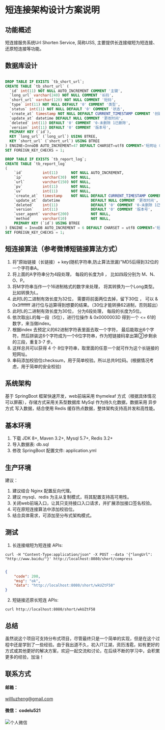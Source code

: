 # 短连接架构设计方案说明

## 功能概述

短连接服务系统Url Shorten Service, 简称USS, 主要提供长连接缩短为短连接、还原短连接等功能。

## 数据库设计

```sql

DROP TABLE IF EXISTS `tb_short_url`;
CREATE TABLE `tb_short_url` (
  `id` int(11) NOT NULL AUTO_INCREMENT COMMENT '主键',
  `long_url` varchar(240) NOT NULL COMMENT '长码',
  `short_url` varchar(120) NOT NULL COMMENT '短码',
  `type` int(11) NOT NULL DEFAULT '0' COMMENT '类型',
  `status` int(11) NOT NULL DEFAULT '0' COMMENT '状态',
  `create_at` timestamp NOT NULL DEFAULT CURRENT_TIMESTAMP COMMENT '创建时间',
  `update_at` datetime DEFAULT NULL COMMENT '更改时间',
  `deleted` int(11) DEFAULT '0' COMMENT '0-未删除 1已删除',
  `version` int(11) DEFAULT '0' COMMENT '版本号',
  PRIMARY KEY (`id`),
  KEY `long_url` (`long_url`) USING BTREE,
  KEY `short_url` (`short_url`) USING BTREE
) ENGINE=InnoDB AUTO_INCREMENT=47 DEFAULT CHARSET=utf8 COMMENT='短网址（Short URL）映射关系';
SET FOREIGN_KEY_CHECKS = 1;

DROP TABLE IF EXISTS `tb_report_log`;
CREATE TABLE `tb_report_log`
(
    `id`         int(11)      NOT NULL AUTO_INCREMENT,
    `ip`         varchar(30)  NOT NULL,
    `url`        varchar(150) NOT NULL,
    `pv`         int(11)      NOT NULL,
    `uv`         int(11)      NOT NULL,
    `create_at`  timestamp    NOT NULL DEFAULT CURRENT_TIMESTAMP COMMENT '创建时间',
    `update_at`  datetime              DEFAULT NULL COMMENT '更改时间',
    `deleted`    int(11)               DEFAULT '0' COMMENT '0-未删除 1已删除',
    `version`    int(11)               DEFAULT '0' COMMENT '版本号',
    `user_agent` varchar(200)          NOT NULL,
    `method`     varchar(10)           NOT NULL,
    PRIMARY KEY (`id`) USING BTREE
) ENGINE = InnoDB AUTO_INCREMENT = 6 DEFAULT CHARSET = utf8 COMMENT='短网址（Short URL）统计用户访问信息';
SET FOREIGN_KEY_CHECKS = 1;


```

## 短连接算法（参考微博短链接算法方式）

1. 将"原始链接（长链接）+ key(随机字符串,防止算法泄漏)"MD5后得到32位的一个字符串A。
2. 将上面的A字符串分为4段处理， 每段的长度为8 ， 比如四段分别为 M、N、O、P。
3. 将M字符串当作一个16进制格式的数字来处理， 将其转换为一个Long类型。 比如转换为L。
4. 此时L的二进制有效长度为32位， 需要将前面两位去掉，留下30位 ， 可以 & 0x3fffffff 进行位与运算得到想要的结果。（30位才能转换62进制，否则超出）
5. 此时L的二进制有效长度为30位， 分为6段处理， 每段的长度为5位。
6. 依次取出L的每一段（5位），进行位操作 & 0x0000003D 得到一个 <= 61的数字，来当做index。
7. 根据index 去预定义的62进制字符表里面去取一个字符， 最后能取出6个字符，然后拼装这6个字符成为一个6位字符串，作为短链接码拿出第②步剩余的三段，重复3-7 步。
8. 这样总共可以获得 4 个 8位字符串，取里面的任意一个就可作为这个长链接的短网址。
9. 串码添加校验位checksum，用于简单校验。所以总共9位码。(根据情况考虑，用于简单的安全校验)

## 系统架构

基于 SpringBoot 框架快速开发，web前端采用 thymeleaf 方式（根据具体情况可以屏蔽），存储方式采用关系型数据库 MySql 作为持久化数据，数据采用 异步方式 写入数据，结合使用 Redis 缓存热点数据，整体架构支持高并发和高性能。

## 基本环境

1. 下载 JDK 8+, Maven 3.2+, Mysql 5.7+, Redis 3.2+
2. 导入数据表: db.sql
2. 修改 SpringBoot 配置文件: application.yml

## 生产环境

建议：
1. 建议结合 Nginx 配置反向代理。
2. 建议 mysql、redis 为主从复制模式，将其配置支持高可用性。
3. 关闭web前端入口，让其只支持接口入口请求，并扩展添加接口签名校验。
4. 可在原短连接算法中添加校验位。
5. 结合具体需求，可添加至分布式架构模式。

## 测试

1. 长连接缩短为短连接 APIs: 
```
curl -H "Content-Type:application/json" -X POST --data '{"longUrl": "http://www.baidu/"}' http://localhost:8080/short/compress

```

```json

{
    "code": 200, 
    "msg": "ok", 
    "data": "http://localhost:8080/short/wkUZtF58"
}

```

2. 短链接还原长短连 APIs: 

```
curl http://localhost:8080/short/wkUZtF58

```

## 总结

虽然说这个项目可支持分布式项目，尽管最终只是一个简单的实现，但是在这个过程中还是学到了一些经验。由于我出道不久，初入IT江湖，资历浅雹，如有更好的方式或其他更好的解决方案，欢迎一起交流和讨论，在后续不断的学习中，会积累更多的经验，加油！


## 联系方式

#### 邮箱：
willluzheng@gmail.com

#### 微信： codelu521

![个人微信](http://cdn.willlu.cn/%E5%BE%AE%E4%BF%A1%E4%B8%AA%E4%BA%BA%E5%90%8D%E7%89%87.jpeg)
